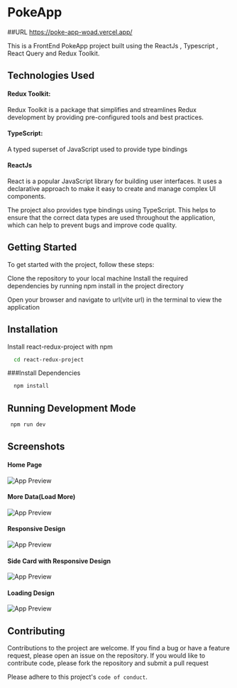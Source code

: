 
#  PokeApp  

##URL
https://poke-app-woad.vercel.app/

This is a FrontEnd PokeApp project built using the ReactJs , Typescript , React Query and Redux Toolkit. 

## Technologies Used
####  Redux Toolkit:
 Redux Toolkit is a package that simplifies and streamlines Redux development by providing pre-configured tools and best practices.
####  TypeScript:
 A typed superset of JavaScript used to provide type bindings
#### ReactJs
 React is a popular JavaScript library for building user interfaces. It uses a declarative approach to make it easy to create and manage complex UI components.

The project also provides type bindings using TypeScript. This helps to ensure that the correct data types are used throughout the application, which can help to prevent bugs and improve code quality.

## Getting Started
To get started with the project, follow these steps:

Clone the repository to your local machine
Install the required dependencies by running npm install in the project directory

Open your browser and navigate to url(vite url) in the terminal  to view the application

## Installation

Install react-redux-project with npm

```bash
  cd react-redux-project
```

###Install Dependencies

```bash
  npm install
```

## Running Development Mode

 ```bash
  npm run dev
```

## Screenshots
#### Home Page
![App Preview](/public/poke2.png  )

#### More Data(Load More)
![App Preview](/public/poke3.png  )

#### Responsive Design
![App Preview](/public/poke1.png  )

#### Side Card with Responsive Design
![App Preview](/public/poke5.png )

#### Loading Design
![App Preview](/public/poke4.png  )

## Contributing

Contributions to the project are welcome. If you find a bug or have a feature request, please open an issue on the repository. If you would like to contribute code, please fork the repository and submit a pull request


Please adhere to this project's `code of conduct`.

